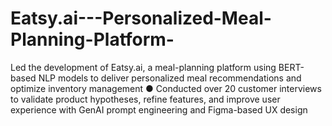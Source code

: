 # Eatsy.ai---Personalized-Meal-Planning-Platform-
Led the development of Eatsy.ai, a meal-planning platform using BERT-based NLP models to deliver personalized meal recommendations and optimize inventory management ● Conducted over 20 customer interviews to validate product hypotheses, refine features, and improve user experience with GenAI prompt engineering and Figma-based UX design
